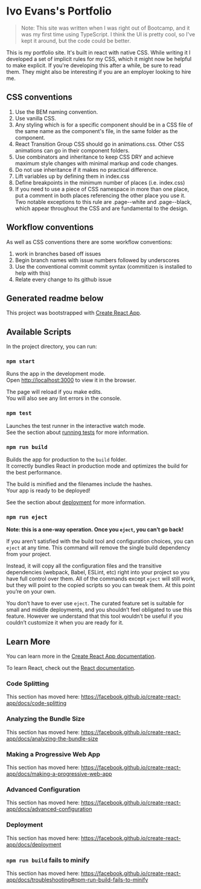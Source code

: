 # Ivo Evans's Portfolio

> Note: This site was written when I was right out of Bootcamp, and it was my first time using TypeScript. I think the UI is pretty cool, so I've kept it around, but the code could be better.

This is my portfolio site. It's built in react with native CSS. While writing it I developed a set of implicit rules for my CSS, which it might now be helpful to make explicit. If you're developing this after a while, be sure to read them. They might also be interesting if you are an employer looking to hire me.

## CSS conventions

1. Use the BEM naming convention.
2. Use vanilla CSS.
3. Any styling which is for a specific component should be in a CSS file of the same name as the component's file, in the same folder as the component.
4. React Transition Group CSS should go in animations.css. Other CSS animations can go in their component folders.
5. Use combinators and inheritance to keep CSS DRY and achieve maximum style changes with minimal markup and code changes.
6. Do not use inheritance if it makes no practical difference.
7. Lift variables up by defining them in index.css
8. Define breakpoints in the minimum number of places (i.e. index.css)
9. If you need to use a piece of CSS namespace in more than one place, put a comment in both places referencing the other place you use it. Two notable exceptions to this rule are .page--white and .page--black, which appear throughout the CSS and are fundamental to the design.

## Workflow conventions

As well as CSS conventions there are some workflow conventions:

1. work in branches based off issues
2. Begin branch names with issue numbers followed by underscores
3. Use the conventional commit commit syntax (commitizen is installed to help with this)
4. Relate every change to its github issue

## Generated readme below

This project was bootstrapped with [Create React App](https://github.com/facebook/create-react-app).

## Available Scripts

In the project directory, you can run:

### `npm start`

Runs the app in the development mode.<br />
Open [http://localhost:3000](http://localhost:3000) to view it in the browser.

The page will reload if you make edits.<br />
You will also see any lint errors in the console.

### `npm test`

Launches the test runner in the interactive watch mode.<br />
See the section about [running tests](https://facebook.github.io/create-react-app/docs/running-tests) for more information.

### `npm run build`

Builds the app for production to the `build` folder.<br />
It correctly bundles React in production mode and optimizes the build for the best performance.

The build is minified and the filenames include the hashes.<br />
Your app is ready to be deployed!

See the section about [deployment](https://facebook.github.io/create-react-app/docs/deployment) for more information.

### `npm run eject`

**Note: this is a one-way operation. Once you `eject`, you can’t go back!**

If you aren’t satisfied with the build tool and configuration choices, you can `eject` at any time. This command will remove the single build dependency from your project.

Instead, it will copy all the configuration files and the transitive dependencies (webpack, Babel, ESLint, etc) right into your project so you have full control over them. All of the commands except `eject` will still work, but they will point to the copied scripts so you can tweak them. At this point you’re on your own.

You don’t have to ever use `eject`. The curated feature set is suitable for small and middle deployments, and you shouldn’t feel obligated to use this feature. However we understand that this tool wouldn’t be useful if you couldn’t customize it when you are ready for it.

## Learn More

You can learn more in the [Create React App documentation](https://facebook.github.io/create-react-app/docs/getting-started).

To learn React, check out the [React documentation](https://reactjs.org/).

### Code Splitting

This section has moved here: https://facebook.github.io/create-react-app/docs/code-splitting

### Analyzing the Bundle Size

This section has moved here: https://facebook.github.io/create-react-app/docs/analyzing-the-bundle-size

### Making a Progressive Web App

This section has moved here: https://facebook.github.io/create-react-app/docs/making-a-progressive-web-app

### Advanced Configuration

This section has moved here: https://facebook.github.io/create-react-app/docs/advanced-configuration

### Deployment

This section has moved here: https://facebook.github.io/create-react-app/docs/deployment

### `npm run build` fails to minify

This section has moved here: https://facebook.github.io/create-react-app/docs/troubleshooting#npm-run-build-fails-to-minify
